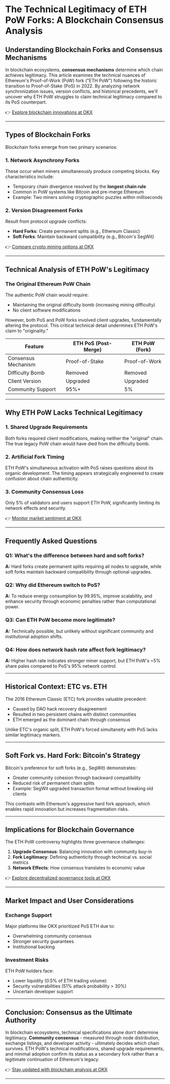 # The Technical Legitimacy of ETH PoW Forks: A Blockchain Consensus Analysis  

## Understanding Blockchain Forks and Consensus Mechanisms  

In blockchain ecosystems, **consensus mechanisms** determine which chain achieves legitimacy. This article examines the technical nuances of Ethereum's Proof-of-Work (PoW) fork ("ETH PoW") following the historic transition to Proof-of-Stake (PoS) in 2022. By analyzing network synchronization issues, version conflicts, and historical precedents, we'll uncover why ETH PoW struggles to claim technical legitimacy compared to its PoS counterpart.  

👉 [Explore blockchain innovations at OKX](https://bit.ly/okx-bonus)  

---

## Types of Blockchain Forks  

Blockchain forks emerge from two primary scenarios:  

### 1. **Network Asynchrony Forks**  
These occur when miners simultaneously produce competing blocks. Key characteristics include:  
- Temporary chain divergence resolved by the **longest chain rule**  
- Common in PoW systems like Bitcoin and pre-merge Ethereum  
- Example: Two miners solving cryptographic puzzles within milliseconds  

### 2. **Version Disagreement Forks**  
Result from protocol upgrade conflicts:  
- **Hard Forks**: Create permanent splits (e.g., Ethereum Classic)  
- **Soft Forks**: Maintain backward compatibility (e.g., Bitcoin's SegWit)  

👉 [Compare crypto mining options at OKX](https://bit.ly/okx-bonus)  

---

## Technical Analysis of ETH PoW's Legitimacy  

### The Original Ethereum PoW Chain  
The authentic PoW chain would require:  
- Maintaining the original difficulty bomb (increasing mining difficulty)  
- No client software modifications  

However, both PoS and PoW forks involved client upgrades, fundamentally altering the protocol. This critical technical detail undermines ETH PoW's claim to "originality."  

| Feature                | ETH PoS (Post-Merge) | ETH PoW (Fork) |  
|------------------------|----------------------|----------------|  
| Consensus Mechanism    | Proof-of-Stake       | Proof-of-Work  |  
| Difficulty Bomb        | Removed              | Removed        |  
| Client Version         | Upgraded             | Upgraded       |  
| Community Support      | 95%+                 | 5%             |  

---

## Why ETH PoW Lacks Technical Legitimacy  

### 1. **Shared Upgrade Requirements**  
Both forks required client modifications, making neither the "original" chain. The true legacy PoW chain would have died from the difficulty bomb.  

### 2. **Artificial Fork Timing**  
ETH PoW's simultaneous activation with PoS raises questions about its organic development. The timing appears strategically engineered to create confusion about chain authenticity.  

### 3. **Community Consensus Loss**  
Only 5% of validators and users support ETH PoW, significantly limiting its network effects and security.  

👉 [Monitor market sentiment at OKX](https://bit.ly/okx-bonus)  

---

## Frequently Asked Questions  

### Q1: What's the difference between hard and soft forks?  
**A:** Hard forks create permanent splits requiring all nodes to upgrade, while soft forks maintain backward compatibility through optional upgrades.  

### Q2: Why did Ethereum switch to PoS?  
**A:** To reduce energy consumption by 99.95%, improve scalability, and enhance security through economic penalties rather than computational power.  

### Q3: Can ETH PoW become more legitimate?  
**A:** Technically possible, but unlikely without significant community and institutional adoption shifts.  

### Q4: How does network hash rate affect fork legitimacy?  
**A:** Higher hash rate indicates stronger miner support, but ETH PoW's ~5% share pales compared to PoS's 95% network control.  

---

## Historical Context: ETC vs. ETH  

The 2016 Ethereum Classic (ETC) fork provides valuable precedent:  
- Caused by DAO hack recovery disagreement  
- Resulted in two persistent chains with distinct communities  
- ETH emerged as the dominant chain through consensus  

Unlike ETC's organic split, ETH PoW's forced simultaneity with PoS lacks similar legitimacy markers.  

---

## Soft Fork vs. Hard Fork: Bitcoin's Strategy  

Bitcoin's preference for soft forks (e.g., SegWit) demonstrates:  
- Greater community cohesion through backward compatibility  
- Reduced risk of permanent chain splits  
- Example: SegWit upgraded transaction format without breaking old clients  

This contrasts with Ethereum's aggressive hard fork approach, which enables rapid innovation but increases fragmentation risks.  

---

## Implications for Blockchain Governance  

The ETH PoW controversy highlights three governance challenges:  
1. **Upgrade Consensus**: Balancing innovation with community buy-in  
2. **Fork Legitimacy**: Defining authenticity through technical vs. social metrics  
3. **Network Effects**: How consensus translates to economic value  

👉 [Explore decentralized governance tools at OKX](https://bit.ly/okx-bonus)  

---

## Market Impact and User Considerations  

### Exchange Support  
Major platforms like OKX prioritized PoS ETH due to:  
- Overwhelming community consensus  
- Stronger security guarantees  
- Institutional backing  

### Investment Risks  
ETH PoW holders face:  
- Lower liquidity (0.5% of ETH trading volume)  
- Security vulnerabilities (51% attack probability > 30%)  
- Uncertain developer support  

---

## Conclusion: Consensus as the Ultimate Authority  

In blockchain ecosystems, technical specifications alone don't determine legitimacy. **Community consensus** - measured through node distribution, exchange listings, and developer activity - ultimately decides which chain survives. ETH PoW's technical modifications, shared upgrade requirements, and minimal adoption confirm its status as a secondary fork rather than a legitimate continuation of Ethereum's legacy.  

👉 [Stay updated with blockchain analysis at OKX](https://bit.ly/okx-bonus)  

---

